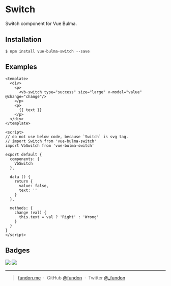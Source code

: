 # Switch

Switch component for Vue Bulma.


## Installation

```
$ npm install vue-bulma-switch --save
```


## Examples

```vue
<template>
  <div>
    <p>
      <vb-switch type="success" size="large" v-model="value" @change="change"/>
    </p>
    <p>
      {{ text }}
    </p>
  </div>
</template>

<script>
// do not use below code, because `Switch` is svg tag.
// import Switch from 'vue-bulma-switch'
import VbSwitch from 'vue-bulma-switch'

export default {
  components: {
    VbSwitch
  },

  data () {
    return {
      value: false,
      text: ''
    }
  },

  methods: {
    change (val) {
      this.text = val ? 'Right' : 'Wrong'
    }
  }
}
</script>
```


## Badges

![](https://img.shields.io/badge/license-MIT-blue.svg)
![](https://img.shields.io/badge/status-stable-green.svg)

---

> [fundon.me](https://fundon.me) &nbsp;&middot;&nbsp;
> GitHub [@fundon](https://github.com/fundon) &nbsp;&middot;&nbsp;
> Twitter [@_fundon](https://twitter.com/_fundon)

